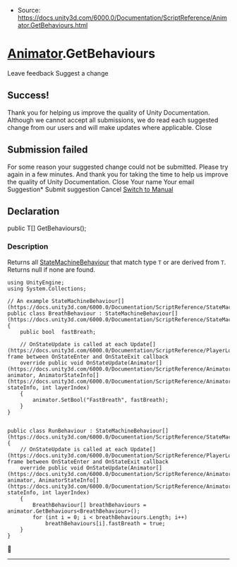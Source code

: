 * Source: https://docs.unity3d.com/6000.0/Documentation/ScriptReference/Animator.GetBehaviours.html

#  [Animator](https://docs.unity3d.com/6000.0/Documentation/ScriptReference/Animator.html).GetBehaviours
Leave feedback
Suggest a change
## Success!
Thank you for helping us improve the quality of Unity Documentation. Although we cannot accept all submissions, we do read each suggested change from our users and will make updates where applicable.
Close
## Submission failed
For some reason your suggested change could not be submitted. Please <a>try again</a> in a few minutes. And thank you for taking the time to help us improve the quality of Unity Documentation.
Close
Your name Your email Suggestion* Submit suggestion
Cancel
[Switch to Manual](https://docs.unity3d.com/6000.0/Documentation/Manual/class-Animator.html "Go to Animator Component in the Manual")
## Declaration
public T[] GetBehaviours(); 
### Description
Returns all [StateMachineBehaviour](https://docs.unity3d.com/6000.0/Documentation/ScriptReference/StateMachineBehaviour.html) that match type `T` or are derived from `T`. Returns null if none are found.
```
using UnityEngine;
using System.Collections;  
  
// An example StateMachineBehaviour[](https://docs.unity3d.com/6000.0/Documentation/ScriptReference/StateMachineBehaviour.html).
public class BreathBehaviour : StateMachineBehaviour[](https://docs.unity3d.com/6000.0/Documentation/ScriptReference/StateMachineBehaviour.html)
{
    public bool  fastBreath;  
  
    // OnStateUpdate is called at each Update[](https://docs.unity3d.com/6000.0/Documentation/ScriptReference/PlayerLoop.Update.html) frame between OnStateEnter and OnStateExit callback
    override public void OnStateUpdate(Animator[](https://docs.unity3d.com/6000.0/Documentation/ScriptReference/Animator.html) animator, AnimatorStateInfo[](https://docs.unity3d.com/6000.0/Documentation/ScriptReference/AnimatorStateInfo.html) stateInfo, int layerIndex)
    {
        animator.SetBool("FastBreath", fastBreath);
    }
}  
  

public class RunBehaviour : StateMachineBehaviour[](https://docs.unity3d.com/6000.0/Documentation/ScriptReference/StateMachineBehaviour.html)
{
    // OnStateUpdate is called at each Update[](https://docs.unity3d.com/6000.0/Documentation/ScriptReference/PlayerLoop.Update.html) frame between OnStateEnter and OnStateExit callback
    override public void OnStateUpdate(Animator[](https://docs.unity3d.com/6000.0/Documentation/ScriptReference/Animator.html) animator, AnimatorStateInfo[](https://docs.unity3d.com/6000.0/Documentation/ScriptReference/AnimatorStateInfo.html) stateInfo, int layerIndex)
    {
        BreathBehaviour[] breathBehaviours = animator.GetBehaviours<BreathBehaviour>();
        for (int i = 0; i < breathBehaviours.Length; i++)
            breathBehaviours[i].fastBreath = true;
    }
}

```

* * *
